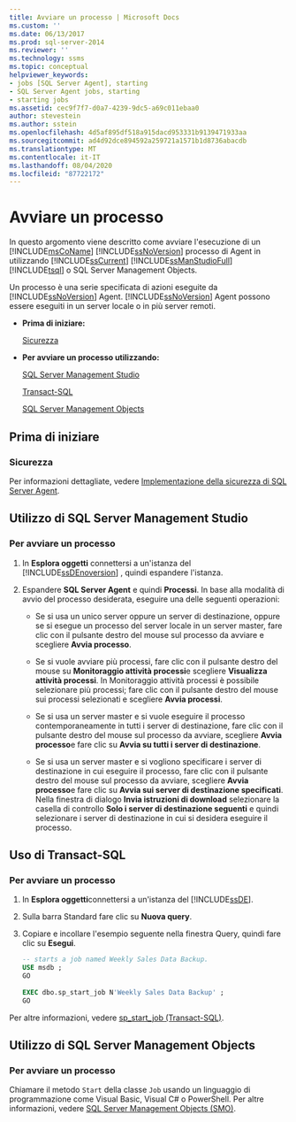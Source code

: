 ```yaml
---
title: Avviare un processo | Microsoft Docs
ms.custom: ''
ms.date: 06/13/2017
ms.prod: sql-server-2014
ms.reviewer: ''
ms.technology: ssms
ms.topic: conceptual
helpviewer_keywords:
- jobs [SQL Server Agent], starting
- SQL Server Agent jobs, starting
- starting jobs
ms.assetid: cec9f7f7-d0a7-4239-9dc5-a69c011ebaa0
author: stevestein
ms.author: sstein
ms.openlocfilehash: 4d5af895df518a915dacd953331b9139471933aa
ms.sourcegitcommit: ad4d92dce894592a259721a1571b1d8736abacdb
ms.translationtype: MT
ms.contentlocale: it-IT
ms.lasthandoff: 08/04/2020
ms.locfileid: "87722172"
---
```

# <a name="start-a-job"></a>Avviare un processo
  In questo argomento viene descritto come avviare l'esecuzione di un [!INCLUDE[msCoName](../../includes/msconame-md.md)] [!INCLUDE[ssNoVersion](../../includes/ssnoversion-md.md)] processo di Agent in utilizzando [!INCLUDE[ssCurrent](../../includes/sscurrent-md.md)] [!INCLUDE[ssManStudioFull](../../includes/ssmanstudiofull-md.md)] [!INCLUDE[tsql](../../includes/tsql-md.md)] o SQL Server Management Objects.  
  
 Un processo è una serie specificata di azioni eseguite da [!INCLUDE[ssNoVersion](../../includes/ssnoversion-md.md)] Agent. [!INCLUDE[ssNoVersion](../../includes/ssnoversion-md.md)] Agent possono essere eseguiti in un server locale o in più server remoti.  
  
-   **Prima di iniziare:**  
  
     [Sicurezza](#Security)  
  
-   **Per avviare un processo utilizzando:**  
  
     [SQL Server Management Studio](#SSMS)  
  
     [Transact-SQL](#TSQL)  
  
     [SQL Server Management Objects](#SMO)  
  
##  <a name="before-you-begin"></a><a name="BeforeYouBegin"></a> Prima di iniziare  
  
###  <a name="security"></a><a name="Security"></a> Sicurezza  
 Per informazioni dettagliate, vedere [Implementazione della sicurezza di SQL Server Agent](implement-sql-server-agent-security.md).  
  
##  <a name="using-sql-server-management-studio"></a><a name="SSMS"></a> Utilizzo di SQL Server Management Studio  
  
### <a name="to-start-a-job"></a>Per avviare un processo  
  
1.  In **Esplora oggetti** connettersi a un'istanza del [!INCLUDE[ssDEnoversion](../../includes/ssdenoversion-md.md)] , quindi espandere l'istanza.  
  
2.  Espandere **SQL Server Agent** e quindi **Processi**. In base alla modalità di avvio del processo desiderata, eseguire una delle seguenti operazioni:  
  
    -   Se si usa un unico server oppure un server di destinazione, oppure se si esegue un processo del server locale in un server master, fare clic con il pulsante destro del mouse sul processo da avviare e scegliere **Avvia processo**.  
  
    -   Se si vuole avviare più processi, fare clic con il pulsante destro del mouse su **Monitoraggio attività processi**e scegliere **Visualizza attività processi**. In Monitoraggio attività processi è possibile selezionare più processi; fare clic con il pulsante destro del mouse sui processi selezionati e scegliere **Avvia processi**.  
  
    -   Se si usa un server master e si vuole eseguire il processo contemporaneamente in tutti i server di destinazione, fare clic con il pulsante destro del mouse sul processo da avviare, scegliere **Avvia processo**e fare clic su **Avvia su tutti i server di destinazione**.  
  
    -   Se si usa un server master e si vogliono specificare i server di destinazione in cui eseguire il processo, fare clic con il pulsante destro del mouse sul processo da avviare, scegliere **Avvia processo**e fare clic su **Avvia sui server di destinazione specificati**. Nella finestra di dialogo **Invia istruzioni di download** selezionare la casella di controllo **Solo i server di destinazione seguenti** e quindi selezionare i server di destinazione in cui si desidera eseguire il processo.  
  
##  <a name="using-transact-sql"></a><a name="TSQL"></a> Uso di Transact-SQL  
  
### <a name="to-start-a-job"></a>Per avviare un processo  
  
1.  In **Esplora oggetti**connettersi a un'istanza del [!INCLUDE[ssDE](../../includes/ssde-md.md)].  
  
2.  Sulla barra Standard fare clic su **Nuova query**.  
  
3.  Copiare e incollare l'esempio seguente nella finestra Query, quindi fare clic su **Esegui**.  
  
    ```sql
    -- starts a job named Weekly Sales Data Backup.    
    USE msdb ;  
    GO  
  
    EXEC dbo.sp_start_job N'Weekly Sales Data Backup' ;  
    GO  
    ```  
  
 Per altre informazioni, vedere [sp_start_job &#40;Transact-SQL&#41;](/sql/relational-databases/system-stored-procedures/sp-start-job-transact-sql).  
  
##  <a name="using-sql-server-management-objects"></a><a name="SMO"></a>Utilizzo di SQL Server Management Objects  

### <a name="to-start-a-job"></a>Per avviare un processo
  
 Chiamare il metodo `Start` della classe `Job` usando un linguaggio di programmazione come Visual Basic, Visual C# o PowerShell. Per altre informazioni, vedere [SQL Server Management Objects (SMO)](https://msdn.microsoft.com/library/ms162169.aspx).  
